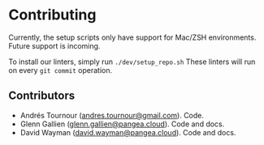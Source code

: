 # Contributing

Currently, the setup scripts only have support for Mac/ZSH environments.
Future support is incoming.

To install our linters, simply run `./dev/setup_repo.sh`
These linters will run on every `git commit` operation.

## Contributors

- Andrés Tournour (andres.tournour@gmail.com). Code.
- Glenn Gallien (glenn.gallien@pangea.cloud). Code and docs.
- David Wayman (david.wayman@pangea.cloud). Code and docs.
